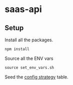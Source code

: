 # saas-api

## Setup
Install all the packages.
```
npm install
```

Source all the ENV vars
```
source set_env_vars.sh
```

Seed the [config strategy](https://github.com/OpenSTFoundation/saas-api/blob/master/configStrategySeed.md) table.
